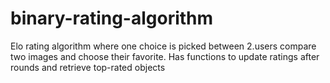 # binary-rating-algorithm
Elo rating algorithm where one choice is picked between 2.users compare two images and choose their favorite. Has functions to update ratings after rounds and retrieve top-rated objects
